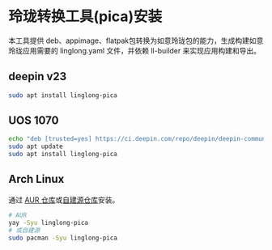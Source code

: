 # 玲珑转换工具(pica)安装

本工具提供 deb、appimage、flatpak包转换为如意玲珑包的能力，生成构建如意玲珑应用需要的 linglong.yaml 文件，并依赖 ll-builder 来实现应用构建和导出。

## deepin v23

```bash
sudo apt install linglong-pica
```

## UOS 1070

```bash
echo "deb [trusted=yes] https://ci.deepin.com/repo/deepin/deepin-community/linglong-repo/ unstable main" | sudo tee -a /etc/apt/sources.list
sudo apt update
sudo apt install linglong-pica
```

## Arch Linux

通过 [AUR 仓库](https://aur.archlinux.org/packages/linglong-pica)或[自建源仓库](https://github.com/taotieren/aur-repo)安装。

```bash
# AUR
yay -Syu linglong-pica
# 或自建源
sudo pacman -Syu linglong-pica
```
